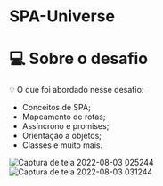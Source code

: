# SPA-Universe

# 💻 Sobre o desafio

💡 O que foi abordado nesse desafio:

- Conceitos de SPA;
- Mapeamento de rotas;
- Assíncrono e promises;
- Orientação a objetos;
- Classes e muito mais.

![Captura de tela 2022-08-03 025244](https://user-images.githubusercontent.com/92001139/182536918-a1d791a3-3fc4-47e0-8b07-33147e9fdc0c.png)
![Captura de tela 2022-08-03 031244](https://user-images.githubusercontent.com/92001139/182536932-c4ed1a61-3fff-4221-85d9-83c635a266dd.png)
